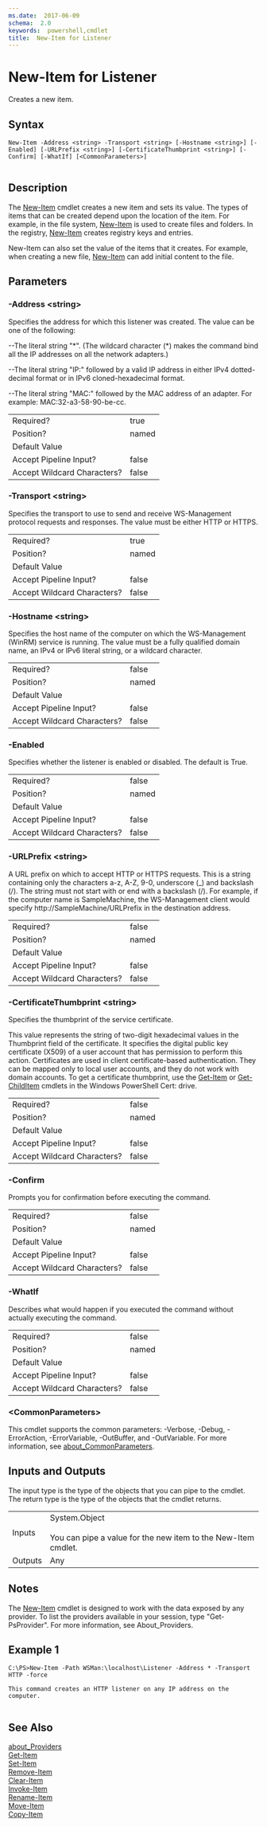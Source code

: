 ```yaml
---
ms.date:  2017-06-09
schema:  2.0
keywords:  powershell,cmdlet
title:  New-Item for Listener
---
```


# New-Item for Listener
Creates a new item.  
  
## Syntax  
  
```  
New-Item -Address <string> -Transport <string> [-Hostname <string>] [-Enabled] [-URLPrefix <string>] [-CertificateThumbprint <string>] [-Confirm] [-WhatIf] [<CommonParameters>]  
  
```  
  
## Description  
 The [New-Item](../../Microsoft.PowerShell.Management/New-Item.md) cmdlet creates a new item and sets its value. The types of items that can be created depend upon the location of the item. For example, in the file system, [New-Item](../../Microsoft.PowerShell.Management/New-Item.md) is used to create files and folders. In the registry, [New-Item](../../Microsoft.PowerShell.Management/New-Item.md) creates registry keys and entries.  
  
 New-Item can also set the value of the items that it creates. For example, when creating a new file, [New-Item](../../Microsoft.PowerShell.Management/New-Item.md) can add initial content to the file.  
  
## Parameters  
  
### -Address <string\>  
 Specifies the address for which this listener was created. The value can be one of the following:  
  
 --The literal string "*". (The wildcard character (\*) makes the command bind all the IP addresses on all the network adapters.)  
  
 --The literal string "IP:" followed by a valid IP address in either IPv4 dotted-decimal format or in IPv6 cloned-hexadecimal format.  
  
 --The literal string "MAC:" followed by the MAC address of an adapter. For example: MAC:32-a3-58-90-be-cc.  
  
|||  
|-|-|  
|Required?|true|  
|Position?|named|  
|Default Value||  
|Accept Pipeline Input?|false|  
|Accept Wildcard Characters?|false|  
  
### -Transport <string\>  
 Specifies the transport to use to send and receive WS-Management protocol requests and responses. The value must be either HTTP or HTTPS.  
  
|||  
|-|-|  
|Required?|true|  
|Position?|named|  
|Default Value||  
|Accept Pipeline Input?|false|  
|Accept Wildcard Characters?|false|  
  
### -Hostname <string\>  
 Specifies the host name of the computer on which the WS-Management (WinRM) service is running. The value must be a fully qualified domain name, an IPv4 or IPv6 literal string, or a wildcard character.  
  
|||  
|-|-|  
|Required?|false|  
|Position?|named|  
|Default Value||  
|Accept Pipeline Input?|false|  
|Accept Wildcard Characters?|false|  
  
### -Enabled  
 Specifies whether the listener is enabled or disabled. The default is True.  
  
|||  
|-|-|  
|Required?|false|  
|Position?|named|  
|Default Value||  
|Accept Pipeline Input?|false|  
|Accept Wildcard Characters?|false|  
  
### -URLPrefix <string\>  
 A URL prefix on which to accept HTTP or HTTPS requests. This is a string containing only the characters a-z, A-Z, 9-0, underscore (_) and backslash (/). The string must not start with or end with a backslash (/). For example, if the computer name is SampleMachine, the WS-Management client would specify http://SampleMachine/URLPrefix in the destination address.  
  
|||  
|-|-|  
|Required?|false|  
|Position?|named|  
|Default Value||  
|Accept Pipeline Input?|false|  
|Accept Wildcard Characters?|false|  
  
### -CertificateThumbprint <string\>  
 Specifies the thumbprint of the service certificate.  
  
 This value represents the string of two-digit hexadecimal values in the Thumbprint field of the certificate. It specifies the digital public key certificate (X509) of a user account that has permission to perform this action. Certificates are used in client certificate-based authentication. They can be mapped only to local user accounts, and they do not work with domain accounts. To get a certificate thumbprint, use the [Get-Item](../../Microsoft.PowerShell.Management/Get-Item.md) or [Get-ChildItem](../../Microsoft.PowerShell.Management/Get-ChildItem.md) cmdlets in the Windows PowerShell Cert: drive.  
  
|||  
|-|-|  
|Required?|false|  
|Position?|named|  
|Default Value||  
|Accept Pipeline Input?|false|  
|Accept Wildcard Characters?|false|  
  
### -Confirm  
 Prompts you for confirmation before executing the command.  
  
|||  
|-|-|  
|Required?|false|  
|Position?|named|  
|Default Value||  
|Accept Pipeline Input?|false|  
|Accept Wildcard Characters?|false|  
  
### -WhatIf  
 Describes what would happen if you executed the command without actually executing the command.  
  
|||  
|-|-|  
|Required?|false|  
|Position?|named|  
|Default Value||  
|Accept Pipeline Input?|false|  
|Accept Wildcard Characters?|false|  
  
### <CommonParameters\>  
 This cmdlet supports the common parameters: -Verbose, -Debug, -ErrorAction, -ErrorVariable, -OutBuffer, and -OutVariable. For more information, see [about_CommonParameters](../../Microsoft.PowerShell.Core/About/about_CommonParameters.md).  
  
## Inputs and Outputs  
 The input type is the type of the objects that you can pipe to the cmdlet. The return type is the type of the objects that the cmdlet returns.  
  
|||  
|-|-|  
|Inputs|System.Object<br /><br /> You can pipe a value for the new item to the New-Item cmdlet.|  
|Outputs|Any|  
  
## Notes  
 The [New-Item](../../Microsoft.PowerShell.Management/New-Item.md) cmdlet is designed to work with the data exposed by any provider. To list the providers available in your session, type "Get-PsProvider". For more information, see About_Providers.  
  
## Example 1  
  
```  
C:\PS>New-Item -Path WSMan:\localhost\Listener -Address * -Transport HTTP -force  
  
This command creates an HTTP listener on any IP address on the computer.  
  
```  
  
## See Also  
 [about_Providers](../../Microsoft.PowerShell.Core/About/about_Providers.md)   
 [Get-Item](../../Microsoft.PowerShell.Management/Get-Item.md)   
 [Set-Item](../../Microsoft.PowerShell.Management/Set-Item.md)   
 [Remove-Item](../../Microsoft.PowerShell.Management/Remove-Item.md)   
 [Clear-Item](../../Microsoft.PowerShell.Management/Clear-Item.md)   
 [Invoke-Item](../../Microsoft.PowerShell.Management/Invoke-Item.md)   
 [Rename-Item](../../Microsoft.PowerShell.Management/Rename-Item.md)   
 [Move-Item](../../Microsoft.PowerShell.Management/Move-Item.md)   
 [Copy-Item](../../Microsoft.PowerShell.Management/Copy-Item.md)

